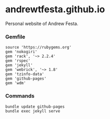 # andrewtfesta.github.io

Personal website of Andrew Festa.


### Gemfile

```
source 'https://rubygems.org'
gem 'nokogiri'
gem 'rack', '~> 2.2.4'
gem 'rspec'
gem 'jekyll'
gem 'webrick', '~> 1.8'
gem 'tzinfo-data'
gem 'github-pages'
gem 'wdm'
```

### Commands

```
bundle update github-pages
bundle exec jekyll serve
```
